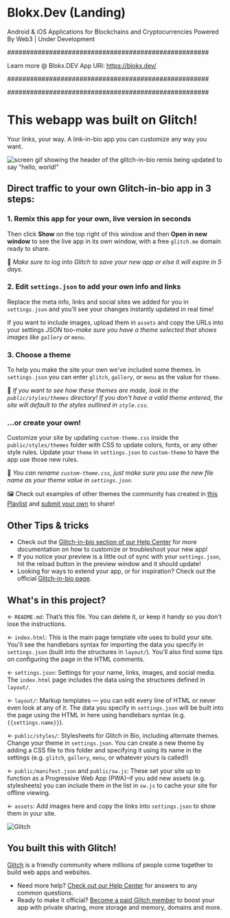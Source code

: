 
# Blokx.Dev (Landing)
Android & iOS Applications for Blockchains and Cryptocurrencies
Powered By Web3 | Under Development

#####################################################

Learn more @ Blokx.DEV
App URI: https://blokx.dev/

#####################################################

#####################################################

# This webapp was built on Glitch!

Your links, your way. A link-in-bio app you can customize any way you want.

![screen gif showing the header of the glitch-in-bio remix being updated to say "hello, world!"](https://cdn.glitch.global/d70d071e-fd72-4991-a194-b09993a9b465/gib.gif?v=1641381379577)

## Direct traffic to your own Glitch-in-bio app in 3 steps:

### 1. Remix this app for your own, live version in seconds

Then click **Show** on the top right of this window and then **Open in new window** to see the live app in its own window, with a free `glitch.me` domain ready to share. 

📝 _Make sure to log into Glitch to save your new app or else it will expire in 5 days._


### 2. Edit `settings.json` to add your own info and links

Replace the meta info, links and social sites we added for you in `settings.json` and you'll see your changes instantly updated in real time! 

If you want to include images, upload them in `assets` and copy the URLs into your settings JSON too–_make sure you have a theme selected that shows images like `gallery` or `menu`_.


### 3. Choose a theme

To help you make the site your own we've included some themes. In `settings.json` you can enter `glitch`, `gallery`, or `menu` as the value for `theme`. 

📝  _If you want to see how these themes are made, look in the `public/styles/themes` directory! If you don't have a valid theme entered, the site will default to the styles outlined in `style.css`._

### ...or create your own!

Customize your site by updating `custom-theme.css` inside the `public/styles/themes` folder with CSS to update colors, fonts, or any other style rules. Update your `theme` in `settings.json` to `custom-theme` to have the app use those new rules.

📝 _You can rename `custom-theme.css`, just make sure you use the new file name as your theme value in `settings.json`._

🖼️ Check out examples of other themes the community has created in [this Playlist](https://glitch.com/@glitch/featured-glitch-in-bio-remixes) and [submit your own](https://forms.gle/9WFWjSmhdiEoRgVs5) to share!

## Other Tips & tricks

* Check out the [Glitch-in-bio section of our Help Center](https://help.glitch.com/kb/section/13/) for more documentation on how to customize or troubleshoot your new app!
* If you notice your preview is a little out of sync with your `settings.json`, hit the reload button in the preview window and it should update!
* Looking for ways to extend your app, or for inspiration? Check out the official [Glitch-in-bio page](https://glitch.com/glitch-in-bio).

## What's in this project?

← `README.md`: That’s this file. You can delete it, or keep it handy so you don't lose the instructions.

← `index.html`: This is the main page template vite uses to build your site. You'll see the handlebars syntax for importing the data you specify in `settings.json` (built into the structures in `layout/`). You'll also find some tips on configuring the page in the HTML comments.

← `settings.json`: Settings for your name, links, images, and social media. The `index.html` page includes the data using the structures defined in `layout/`.

← `layout/`: Markup templates — you can edit every line of HTML or never even look at any of it. The data you specify in `settings.json` will be built into the page using the HTML in here using handlebars syntax (e.g. `{{settings.name}}`).

← `public/styles/`: Stylesheets for Glitch in Bio, including alternate themes. Change your theme in `settings.json`. You can create a new theme by adding a CSS file to this folder and specifying it using its name in the settings (e.g. `glitch`, `gallery`, `menu`, or whatever yours is called!)

← `public/manifest.json` and `public/sw.js`: These set your site up to function as a Progressive Web App (PWA)–if you add new assets (e.g. stylesheets) you can include them in the list in `sw.js` to cache your site for offline viewing.

← `assets`: Add images here and copy the links into `settings.json` to show them in your site.

![Glitch](https://cdn.glitch.com/a9975ea6-8949-4bab-addb-8a95021dc2da%2FLogo_Color.svg?v=1602781328576)

## You built this with Glitch!

[Glitch](https://glitch.com) is a friendly community where millions of people come together to build web apps and websites.

- Need more help? [Check out our Help Center](https://help.glitch.com/) for answers to any common questions.
- Ready to make it official? [Become a paid Glitch member](https://glitch.com/pricing) to boost your app with private sharing, more storage and memory, domains and more.
